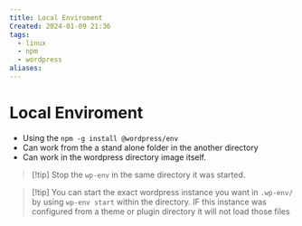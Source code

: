 ```yaml
---
title: Local Enviroment
Created: 2024-01-09 21:36
tags:
  - linux
  - npm
  - wordpress
aliases:
---
```

# Local Enviroment
- Using the `npm -g install @wordpress/env`
- Can work from the a stand alone folder in the another directory
- Can work in the wordpress directory image itself.

>[!tip] Stop the `wp-env` in the same directory it was started.


>[!tip] You can start the exact wordpress instance you want in `.wp-env/` by using `wp-env start` within the directory. IF this instance was configured from a theme or plugin directory it will not load those files



